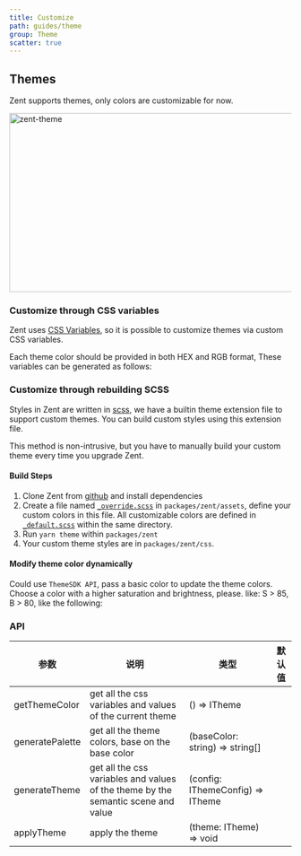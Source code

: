 ```yaml
---
title: Customize
path: guides/theme
group: Theme
scatter: true
---
```


## Themes

Zent supports themes, only colors are customizable for now.

![zent-theme](https://img.yzcdn.cn/zanui/react/zent-theme.png)

### Customize through CSS variables

Zent uses [CSS Variables](https://developer.mozilla.org/en-US/docs/Web/CSS/Using_CSS_custom_properties), so it is possible to customize themes via custom CSS variables.

Each theme color should be provided in both HEX and RGB format, These variables can be generated as follows:

<!-- demo-slot-2 -->

### Customize through rebuilding SCSS

Styles in Zent are written in [scss](https://sass-lang.com), we have a builtin theme extension file to support custom themes. You can build custom styles using this extension file.

This method is non-intrusive, but you have to manually build your custom theme every time you upgrade Zent.

#### Build Steps

1. Clone Zent from [github](https://github.com/youzan/zent) and install dependencies
2. Create a file named [`_override.scss`](https://github.com/youzan/zent/blob/master/packages/zent/assets/theme/_override_.scss) in `packages/zent/assets`, define your custom colors in this file. All customizable colors are defined in [`_default.scss`](https://github.com/youzan/zent/blob/master/packages/zent/assets/theme/_raw-vars.scss) within the same directory.
3. Run `yarn theme` within `packages/zent`
4. Your custom theme styles are in `packages/zent/css`.

#### Modify theme color dynamically

Could use `ThemeSDK API`, pass a basic color to update the theme colors. Choose a color with a higher saturation and brightness, please. like: S > 85, B > 80, like the following:

<!-- demo-slot-1 -->
<!-- demo-slot-3 -->

### API

| 参数                  | 说明                                                                               | 类型                                                  | 默认值             |
| --------------------- | --------------------------------------------------------------------------------- | ---------------------------------------------------- | ------------------ |
| getThemeColor         | get all the css variables and values of the current theme                         | () => ITheme                                         |                    |
| generatePalette       | get all the theme colors, base on the base color                                  | (baseColor: string) => string[]                      |                    |
| generateTheme         | get all the css variables and values of the theme by the semantic scene and value | (config: IThemeConfig) => ITheme                       |                    |
| applyTheme            | apply the theme                                                                   | (theme: ITheme)  => void                             |                    |

<style>
img[alt='zent-theme'] {
  width: 514px;
  height: 319px;
}
</style>